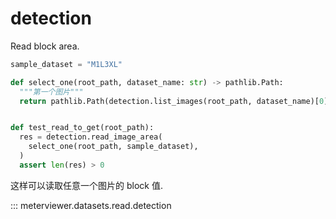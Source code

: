 # detection

Read block area.

```python
sample_dataset = "M1L3XL"

def select_one(root_path, dataset_name: str) -> pathlib.Path:
  """第一个图片"""
  return pathlib.Path(detection.list_images(root_path, dataset_name)[0])


def test_read_to_get(root_path):
  res = detection.read_image_area(
    select_one(root_path, sample_dataset),
  )
  assert len(res) > 0
```

这样可以读取任意一个图片的 block 值.

::: meterviewer.datasets.read.detection